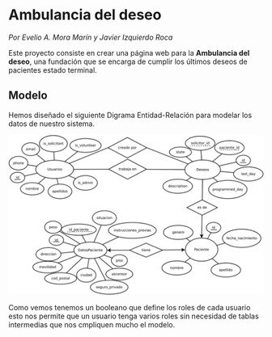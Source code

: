 # Ambulancia del deseo

*Por Evelio A. Mora Marín y Javier Izquierdo Roca*

Este proyecto consiste en crear una página web para la **Ambulancia del deseo**, una fundación que se encarga de cumplir los últimos deseos de pacientes estado terminal.

## Modelo

Hemos diseñado el siguiente Digrama Entidad-Relación para modelar los datos de nuestro sistema.

<p align="center"><img src="docImg/WishER.svg"></p>

Como vemos tenemos un booleano que define los roles de cada usuario esto nos permite que un usuario tenga varios roles sin necesidad de tablas intermedias que nos cmpliquen mucho el modelo.